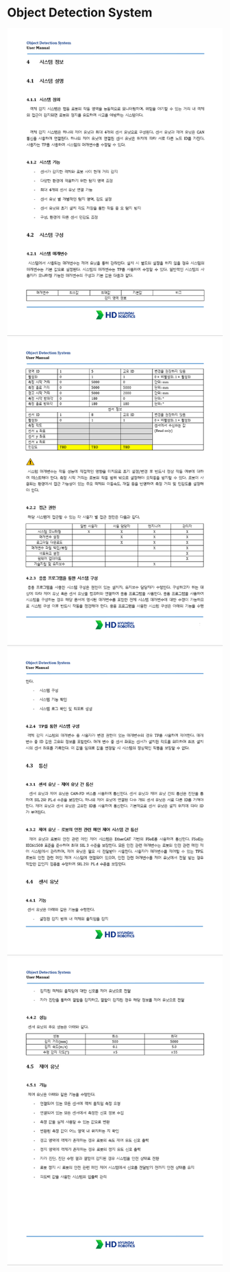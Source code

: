 ﻿# Object Detection System

![](../_assets/4.시스템정보1.png)
![](../_assets/4.시스템정보2.png)
![](../_assets/4.시스템정보3.png)
![](../_assets/4.시스템정보4.png)
